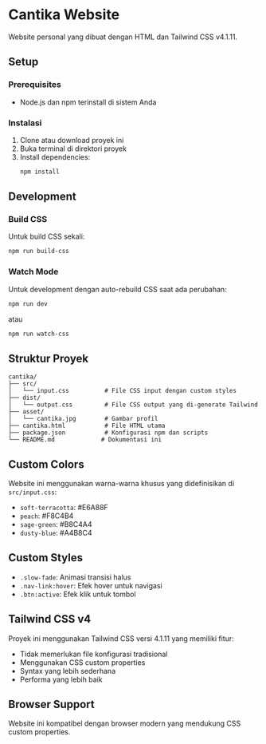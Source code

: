 # Cantika Website

Website personal yang dibuat dengan HTML dan Tailwind CSS v4.1.11.

## Setup

### Prerequisites
- Node.js dan npm terinstall di sistem Anda

### Instalasi
1. Clone atau download proyek ini
2. Buka terminal di direktori proyek
3. Install dependencies:
   ```bash
   npm install
   ```

## Development

### Build CSS
Untuk build CSS sekali:
```bash
npm run build-css
```

### Watch Mode
Untuk development dengan auto-rebuild CSS saat ada perubahan:
```bash
npm run dev
```
atau
```bash
npm run watch-css
```

## Struktur Proyek

```
cantika/
├── src/
│   └── input.css          # File CSS input dengan custom styles
├── dist/
│   └── output.css         # File CSS output yang di-generate Tailwind
├── asset/
│   └── cantika.jpg        # Gambar profil
├── cantika.html           # File HTML utama
├── package.json           # Konfigurasi npm dan scripts
└── README.md             # Dokumentasi ini
```

## Custom Colors

Website ini menggunakan warna-warna khusus yang didefinisikan di `src/input.css`:

- `soft-terracotta`: #E6A88F
- `peach`: #F8C4B4  
- `sage-green`: #B8C4A4
- `dusty-blue`: #A4B8C4

## Custom Styles

- `.slow-fade`: Animasi transisi halus
- `.nav-link:hover`: Efek hover untuk navigasi
- `.btn:active`: Efek klik untuk tombol

## Tailwind CSS v4

Proyek ini menggunakan Tailwind CSS versi 4.1.11 yang memiliki fitur:
- Tidak memerlukan file konfigurasi tradisional
- Menggunakan CSS custom properties
- Syntax yang lebih sederhana
- Performa yang lebih baik

## Browser Support

Website ini kompatibel dengan browser modern yang mendukung CSS custom properties.
